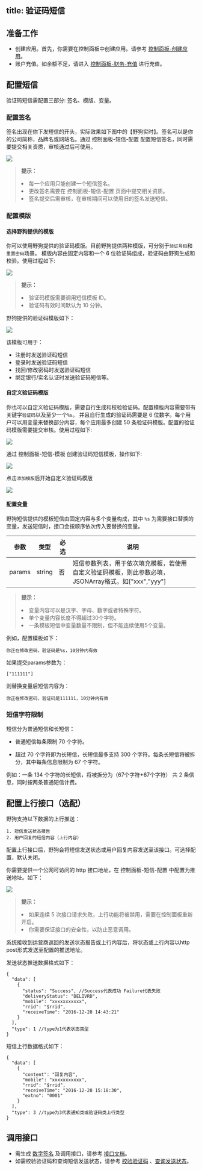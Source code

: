 title: 验证码短信
---


## 准备工作
- 创建应用。首先，你需要在控制面板中创建应用。请参考 [控制面板-创建应用](/console/creat.html)。
- 账户充值。如余额不足，请进入 [控制面板-财务-充值](https://www.wilddog.com/pay/recharge) 进行充值。

 
## 配置短信

验证码短信需配置三部分: 签名、模版、变量。

### 配置签名

签名出现在你下发短信的开头，实际效果如下图中的【野狗实时】。签名可以是你的公司简称，品牌名或网站名。通过 控制面板-短信-配置 配置短信签名，同时需要提交相关资质，审核通过后可使用。

![](/images/smssignature.jpg)

<blockquote class="notice">
  <p><strong>提示：</strong></p>
  <li>每一个应用只能创建一个短信签名。</li>
  <li>更改签名需要在 控制面板-短信-配置 页面中提交相关资质。</li>
  <li>签名提交后需审核，在审核期间可以使用旧的签名发送短信。</li>
</blockquote>


### 配置模版

#### 选择野狗提供的模版

你可以使用野狗提供的验证码模版。目前野狗提供两种模版，可分别于`验证号码`和`重置密码`场景。 模版内容由固定内容和一个 6 位验证码组成，验证码由野狗生成和校验。使用过程如下:

![](/images/vertiprocess.jpg)


<blockquote class="notice">
  <p><strong>提示：</strong></p>
  <li>验证码模版需要调用短信模板 ID。</li>
  <li>验证码有效时间默认为 10 分钟。</li>
</blockquote>


野狗提供的验证码模版如下：

![](/images/smsmode.jpg)

该模版可用于：

- 注册时发送验证码短信
- 登录时发送验证码短信
- 找回/修改密码时发送验证码短信
- 绑定银行/实名认证时发送验证码短信等。


#### 自定义验证码模版
你也可以自定义验证码模版，需要自行生成和校验验证码。配置模版内容需要带有关键字`验证码`以及至少一个`%s`。 并且自行生成的验证码需要是 6 位数字。每个用户可以用变量来替换部分内容，每个应用最多创建 50 条验证码模版。配置的验证码模版需要提交审核。使用过程如下:

![](/images/smsmode2.jpg)

通过 控制面板-短信-模板 创建验证码短信模板，操作如下:

![](/images/creatmode.jpg)

点击`添加模版`后开始自定义验证码模版

![](/images/creatmode2.png)

#### 配置变量

野狗短信提供的模板短信由固定内容与多个变量构成，其中 `%s` 为需要接口替换的变量，发送短信时，接口会按顺序依次传入要替换的变量。

|参数           |类型           |必选       |说明|
|--------------|--------------|----------|---|
|params           |string         |否         |短信参数列表，用于依次填充模板，若使用自定义验证码模板，则此参数必填，JSONArray格式，如["xxx","yyy"]|

<blockquote class="notice">
  <p><strong>提示：</strong></p>
  <li>变量内容可以是汉字、字母、数字或者特殊字符。 </li>
  <li>单个变量内容长度不得超过30个字符。</li>
  <li>一条模板短信中变量数量不限制，但不能连续使用5个变量。</li>
</blockquote>

例如，配置模板如下：

```
你正在修改密码，验证码是%s，10分钟内有效 
```
如果提交params参数为：
```
["111111"]
```
则替换变量后短信内容为：
```
你正在修改密码，验证码是111111，10分钟内有效 
```

### 短信字符限制
短信分为普通短信和长短信：

- 普通短信每条限制 70 个字符。

- 超过 70 个字符即为长短信，长短信最多支持 300 个字符。每条长短信将被拆分，其中每条信息限制为 67 个字符。

例如：一条 134 个字符的长短信，将被拆分为（67个字符+67个字符） 共 2 条信息，同时按两条普通短信计费。


## 配置上行接口（选配）

野狗支持以下数据的上行推送：

	1. 短信发送状态报告
	2. 用户回复的短信内容（上行内容）

配置上行接口后，野狗会将短信发送状态或用户回复内容发送至该接口。可选择配置，默认关闭。

你需要提供一个公网可访问的 http 接口地址，在 控制面板-短信-配置 中配置为推送地址。如下：

![](/images/smsfeedback.jpg)

<blockquote class="notice">
  <p><strong>提示：</strong></p>
  <li>如果连续 5 次接口请求失败，上行功能将被禁用，需要在控制面板重新开启。</li>
  <li>你需要保证接口的安全性，以防止恶意调用。</li>
</blockquote>

系统接收到运营商返回的发送状态报告或上行内容后，将状态或上行内容以http post形式发送至配置的推送地址。

发送状态推送数据格式如下：

```
{
  "data": [
    {
      "status": "Success", //Success代表成功 Failure代表失败
      "deliveryStatus": "DELIVRD",
      "mobile": "xxxxxxxxxxx",
      "rrid": "$rrid",
      "receiveTime": "2016-12-28 14:43:21"
    }
  ],
  "type": 1 //type为1代表状态类型
}
```

短信上行数据格式如下：

```
{
  "data": [
    {
      "content": "回复内容",
      "mobile": "xxxxxxxxxxx",
      "rrid": "$rrid",
      "receiveTime": "2016-12-28 15:18:30",
      "extno": "0001"
    }
  ],
  "type": 3 //type为3代表通知类或验证码类上行类型
}
```

## 调用接口

- 需生成 [数字签名](/sms/guide/signature.html#生成数字签名的方法) 及调用接口，请参考 [接口文档](/sms/api/sendcode.html)。
- 如需校验验证码和查询短信发送状态，请参考 [校验验证码](/sms/api/checkcode.html) 、[查询发送状态](/sms/api/status.html)。


